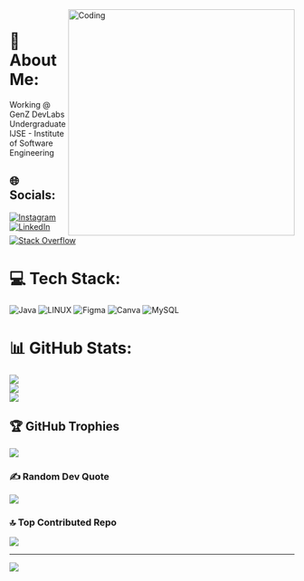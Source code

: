 <img align="right" alt="Coding" width="400" src="https://media.tenor.com/rePDfDWO3XoAAAAd/hacking.gif">

# 💫 About Me:
Working @ GenZ DevLabs<br>Undergraduate IJSE - Institute of Software Engineering


## 🌐 Socials:
[![Instagram](https://img.shields.io/badge/Instagram-%23E4405F.svg?logo=Instagram&logoColor=white)](https://instagram.com/sachitha_jayasinghe) [![LinkedIn](https://img.shields.io/badge/LinkedIn-%230077B5.svg?logo=linkedin&logoColor=white)](https://linkedin.com/in/SachithaJayasinghe) [![Stack Overflow](https://img.shields.io/badge/-Stackoverflow-FE7A16?logo=stack-overflow&logoColor=white)](https://stackoverflow.com/users/21312677) 

# 💻 Tech Stack:
![Java](https://img.shields.io/badge/java-%23ED8B00.svg?style=for-the-badge&logo=java&logoColor=white) ![LINUX](https://img.shields.io/badge/Linux-FCC624?style=for-the-badge&logo=linux&logoColor=black) 	![Figma](https://img.shields.io/badge/figma-%23F24E1E.svg?style=for-the-badge&logo=figma&logoColor=white) ![Canva](https://img.shields.io/badge/Canva-%2300C4CC.svg?style=for-the-badge&logo=Canva&logoColor=white) ![MySQL](https://img.shields.io/badge/mysql-%2300f.svg?style=for-the-badge&logo=mysql&logoColor=white)
# 📊 GitHub Stats:
![](https://github-readme-stats.vercel.app/api?username=mrseeker6000&theme=dark&hide_border=false&include_all_commits=true&count_private=false)<br/>
![](https://github-readme-streak-stats.herokuapp.com/?user=mrseeker6000&theme=dark&hide_border=false)<br/>
![](https://github-readme-stats.vercel.app/api/top-langs/?username=mrseeker6000&theme=dark&hide_border=false&include_all_commits=true&count_private=false&layout=compact)

## 🏆 GitHub Trophies
![](https://github-profile-trophy.vercel.app/?username=mrseeker6000&theme=darkhub&no-frame=true&no-bg=true&margin-w=4)

### ✍️ Random Dev Quote
![](https://quotes-github-readme.vercel.app/api?type=horizontal&theme=dark)

### 🔝 Top Contributed Repo
![](https://github-contributor-stats.vercel.app/api?username=mrseeker6000&limit=5&theme=dark&combine_all_yearly_contributions=true)

---
[![](https://visitcount.itsvg.in/api?id=mrseeker6000&icon=5&color=10)](https://visitcount.itsvg.in)

<!-- Proudly created with GPRM ( https://gprm.itsvg.in ) -->
